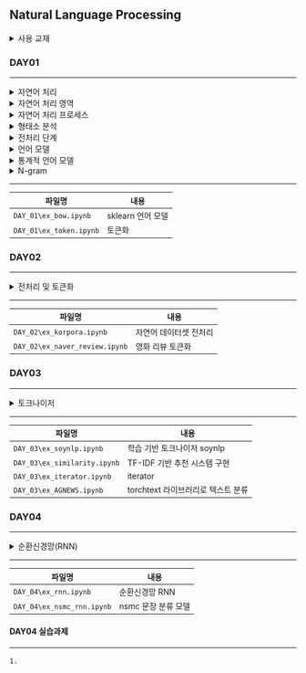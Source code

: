 ## Natural Language Processing

<details>
<summary>사용 교재</summary>

![](./images/파이토치%20트랜스포머를%20활용한%20자연어%20처리와%20컴퓨터비전%20심층학습.png)

</details>

### DAY01

---

<details>
<summary> 자연어 처리 </summary>

> -   사람들의 의사소통에 사용되는 언어를 자연어라고 칭함
> -   기계에서 자연어를 분석&이해&생성&처리하는 기술이 NLP
> -   1960년 말뭉치(Corpus) 데이터 활용 통계적 자연어 처리
> -   최근 Deep Learning 기술로 번역&자연어 생성

</details>
<details>
<summary> 자연어 처리 영역 </summary>

> -   번역
> -   감정분석
> -   스팸 분류
> -   이미지 설명
> -   텍스트 요약
> -   질문에 대한 응답
> -   챗봇 텍스트 생성

</details>
<details>
<summary> 자연어 처리 프로세스 </summary>

> -   자연어 데이터 수집
> -   형태소 분석
> -   구분 분석
> -   의미 분석
> -   화용 분석

</details>
<details>
<summary> 형태소 분석 </summary>

> -   자연어를 문장의 최소 단위인 형태소 단위로 분할, 품사 판별
> -   분석 : 어간 추출, 원형 복원, 품사 부착
> -   활용 : 기계 번역, 텍스트 마이닝 등
> -   영어권 분석 방법 -> 띄어쓰기(공백) 기준 구분
> -   아시아권 분석 방법 -> 문법 규칙 방법, 확률적 언어 모델 방법
> -   코퍼스(Corpus) -> 자연어처리 위해 모아놓은 텍스트 묶음
> -   토큰
> -   어휘 집합

</details>
<details>
<summary> 전처리 단계 </summary>

> -   토큰화 : 말뭉치에서 의미있는 단위(토큰)로 분리
> -   정제 : 토큰화 작업 전/후 작업에 방해되는 부분을 배제
> -   정규화 : 표현 방법이 다른 단어 통합하여 같은 단어 생성
> -   벡터화/수치화 : 컴퓨터가 처리할 수 있는 수치 형태로 변환
> -   패딩 : 동일한 길이로 문장/문서를 맞추는 작업

</details>
<details>
<summary> 언어 모델 </summary>

> -   단어 시퀀스(문장)에 확률을 할당하는 모델
> -   통계를 이용한 통계적 언어 모델(Statistical Language Model)
> -   기계학습을 이용한 인공 신경망 언어 모델(RNN, LSTM, ...)

</details>
<details>
<summary> 통계적 언어 모델 </summary>

> -   전통적인 접근 방법 언어 모델
> -   조건부 확률 기반 -> 희소 문제 해결 불가능

</details>
<details>
<summary> N-gram </summary>

> -   전체 문장에서 단어를 N개수만큼 묶은 것
> -   카운트에 기반한 통계적 접근 사용
> -   N개의 단어만 고려하여 판단 -> 조합의 경우의 수가 엄청나게 많기에 희소 문제 해결 한계 존재

</details>

---

| 파일명                  | 내용              |
| ----------------------- | ----------------- |
| `DAY_01\ex_bow.ipynb`   | sklearn 언어 모델 |
| `DAY_01\ex_token.ipynb` | 토큰화            |

### DAY02

---

<details>
<summary> 전처리 및 토큰화 </summary>

> -   말뭉치 전처리
> -   토큰화

</details>

---

| 파일명                         | 내용                   |
| ------------------------------ | ---------------------- |
| `DAY_02\ex_korpora.ipynb`      | 자연어 데이터셋 전처리 |
| `DAY_02\ex_naver_review.ipynb` | 영화 리뷰 토큰화       |

### DAY03

---

<details>
<summary> 토크나이저 </summary>

> -   soynlp
> -   ckonlpy

</details>

---

| 파일명                       | 내용                               |
| ---------------------------- | ---------------------------------- |
| `DAY_03\ex_soynlp.ipynb`     | 학습 기반 토크나이저 soynlp        |
| `DAY_03\ex_similarity.ipynb` | TF-IDF 기반 추천 시스템 구현       |
| `DAY_03\ex_iterator.ipynb`   | iterator                           |
| `DAY_03\ex_AGNEWS.ipynb`     | torchtext 라이브러리로 텍스트 분류 |

### DAY04

---

<details>
<summary> 순환신경망(RNN) </summary>

> -   시계열 데이터를 다루기에 최적화된 인공신경망
> -   입력과 출력을 시퀀스 단위로 처리하는 시퀀스 모델

</details>

---

| 파일명                     | 내용                |
| -------------------------- | ------------------- |
| `DAY_04\ex_rnn.ipynb`      | 순환신경망 RNN      |
| `DAY_04\ex_nsmc_rnn.ipynb` | nsmc 문장 분류 모델 |

#### DAY04 실습과제

---

    1.
